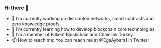 ### Hi there 👋

- 🔭 I’m currently working on distributed networks, smart contracts and zero knowledge proofs.
- 🌱 I’m currently learning how to develop blockchain core technologies.
- 👯 I’m a member of Bilkent Blockchain and Chainlink Turkey.
- 📫 How to reach me: You can reach me at @EgeAybars1 in Twitter!
